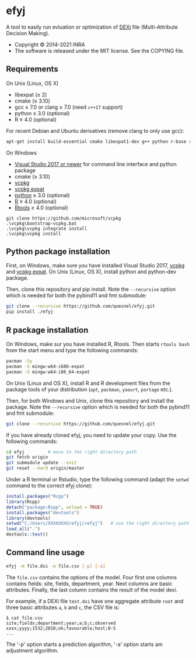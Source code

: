 # efyj

A tool to easily run evluation or optimization of
[DEXi](https://kt.ijs.si/MarkoBohanec/dexi.html) file (Multi-Attribute
Decision Making).

* Copyright © 2014-2021 INRA
* The software is released under the MIT license. See the COPYING file.

## Requirements

On Unix (Linux, OS X)

* libexpat (≥ 2)
* cmake (≥ 3.10)
* gcc ≥ 7.0 or clang ≥ 7.0 (need `c++17` support)
* python ≥ 3.0 (optional)
* R ≥ 4.0 (optional)

For recent Debian and Ubuntu derivatives (remove clang to only use gcc):

````bash
apt-get install build-essential cmake libexpat1-dev g++ python r-base r-base-dev
````

On Windows

* [Visual Studio 2017 or newer](https://visualstudio.microsoft.com/fr/downloads/) for command line interface and python package
* cmake (≥ 3.10)
* [vcpkg](https://github.com/microsoft/vcpkg)
* [vcpkg expat](https://github.com/microsoft/vcpkg/tree/master/ports/expat)
* [python](https://www.python.org/downloads/windows/) ≥ 3.0 (optional)
* [R](https://www.r-project.org/) ≥ 4.0 (optional)
* [Rtools](https://cran.r-project.org/bin/windows/Rtools/) ≥ 4.0 (optional)

````
git clone https://github.com/microsoft/vcpkg
.\vcpkg\bootstrap-vcpkg.bat
.\vcpkg\vcpkg integrate install
.\vcpkg\vcpkg install
````

## Python package installation

First, on Windows, make sure you have installed Visual Studio 2017, [vcpkg](https://github.com/microsoft/vcpkg) and [vcpkg expat](https://github.com/microsoft/vcpkg/tree/master/ports/expat). On Unix (Linux, OS X), install python and python-dev package. 

Then, clone this repository and pip install. Note the `--recursive` option which is needed for both the pybind11 and fmt submodule:

````bash
git clone --recursive https://github.com/quesnel/efyj.git
pip install ./efyj
````

## R package installation

On Windows, make sur you have installed R, Rtools. Then starts  `rtools bash` from the start menu and type the following commands:

````bash
pacman -Sy
pacman -S mingw-w64-i686-expat
pacman -S mingw-w64-i86_64-expat
````

On Unix (Linux and OS X), install R and R development files from the package tools of your distribution (`apt`, `packman`, `yaourt`, `portage` etc.).

Then, for both Windows and Unix,  clone this repository and install the package. Note the `--recursive` option which is needed for both the pybind11 and fmt submodule:

````bash
git clone --recursive https://github.com/quesnel/efyj.git
````

If you have already cloned efyj, you need to update your copy. Use the following commands:

````bash
cd efyj			# move to the right directory path
git fetch origin
git submodule update --init
git reset --hard origin/master
````

Under a R terminal or Rstudio, type the following command (adapt the `setwd` command to the correct efyj clone):

````R
install.packages("Rcpp")
library(Rcpp)
detach("package:Rcpp", unload = TRUE)
install.packages("devtools")
library(devtools)
setwd("C:/Users/XXXXXXXX/efyj/refyj")	# use the right directory path
load_all(".")
devtools::test()
````

## Command line usage

````bash
efyj -m file.dxi -o file.csv [-p] [-a]
````

The `file.csv` contains the options of the model. Four first one
columns contains fields: site, fields, department, year. Next columns
are basic attributes. Finally, the last column contains the result of
the model dexi.

For example, if a DEXi file `test.dxi` have one aggregate attribute
`root` and three basic attributes `a`, `b` and `c`, the CSV file is:

	$ cat file.csv
	site;fields;department;year;a;b;c;observed
	xxxx;yyyy;1532;2010;ok;favourable;host;0-5
	...

The '-p' option starts a prediction algorithm, '-a' option starts am
adjustment algorithm.
